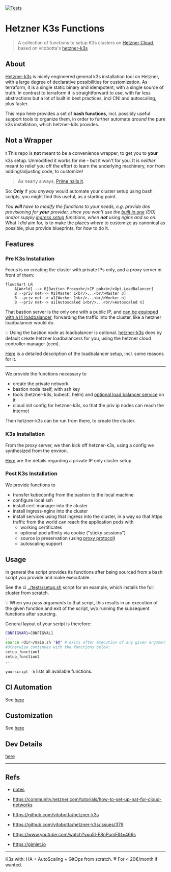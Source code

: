[![Tests](https://github.com/axgkl/hk3sf/actions/workflows/tests.yml/badge.svg)](https://github.com/axgkl/hk3sf/actions/workflows/tests.yml)

# Hetzner K3s Functions

> A collection of functions to setup K3s clusters on [Hetzner Cloud][hcloud], based on vitobotta's [hetzner-k3s][hk3s]

## About

[Hetzner-k3s][hk3s] is nicely engineered general k3s installation tool on Hetzner, with a large degree of declarative possibilities for customization. As terraform, it is a single static binary and idempotent, with a single source of truth. In contrast to terraform it is straightforward to use, with far less abstractions but a lot of built in best practices, incl CNI and autoscaling, plus faster.

This repo here provides a set of **bash functions**, incl. possibly useful support tools to organize them, in order to further automate _around_ the pure k3s installation, which hetzner-k3s provides.

## Not a Wrapper

❗ This repo is **not** meant to be a convenience wrapper, to get you to **your** k3s setup. Unmodified it works for me - but it won't for you. It is _neither_ meant to relief you off the effort to learn the underlying machinery, nor from adding/adjusting code, to customize!

> As nearly always, [Prime nails it](https://youtu.be/EvzB_Q1gSds?t=54).

So: **Only** if you _anyway_ would automate your cluster setup using bash scripts, you might find this useful, as a starting point.

_You **will** have to modify the functions to your needs, e.g. provide dns provisioning for **your** provider, since you won't use the [built in one](../pkg/dns.sh) (DO) and/or supply [ingress setup](../pkg/ingress.sh) functions, when **not** using nginx and so on._  
What I _did_ aim for, is to make the places _where_ to customize as canonical as possible, plus provide blueprints, for _how_ to do it.

## Features

### Pre K3s Installation

Focus is on creating the cluster with private IPs only, and a _proxy_ server in front of them:

```mermaid
flowchart LR
    A[World] --> B[Bastion Proxy<br/>IP pub<br/>Opt.LoadBalancer]
    B --priv net--> M1[Master 1<br/>...<br/>Master 3]
    B --priv net--> w1[Worker 1<br/>...<br/>Worker n]
    B --priv net--> a1[Autoscaled 1<br/>...<br/>Autoscaled n]
```

That bastion server is the only one with a public IP, and [can be equipped with a l4 loadbalancer](./docs/l4lb.md), forwarding the traffic into the cluster, like a hetzner loadbalancer would do.

💡 Using the bastion node as loadbalancer is optional. [hetzner-k3s][hk3s] does by default create hetzner loadbalancers for you, using the hetzner cloud controller manager (ccm).

[Here](./docs/l4lb.md) is a detailed description of the loadbalancer setup, incl. some reasons for it.

---

We provide the functions necessary to

- create the private network
- bastion node itself, with ssh key
- tools (hetzner-k3s, kubectl, helm) and [optional load balancer service](./docs/l4lb.md) on it
- cloud init config for hetzner-k3s, so that the priv ip nodes can reach the internet

Then hetzner-k3s can be run from there, to create the cluster.

### K3s Installation

From the proxy server, we then kick off hetzner-k3s, using a config we synthesized from the environ.

[Here](./docs/privip.md) are the details regarding a private IP only cluster setup.

### Post K3s Installation

We provide functions to

- transfer kubeconfig from the bastion to the local machine
- configure local ssh
- install cert-manager into the cluster
- install ingress-nginx into the cluster
- install services using that ingress into the cluster, in a way so that https traffic from the world can reach the application pods with
  - working certificates
  - optional pod affinity via cookie ("sticky sessions")
  - source ip preservation (using [proxy protocol](https://www.haproxy.org/download/1.8/doc/proxy-protocol.txt))
  - autoscaling support

## Usage

In general the script provides its functions after being sourced from a bash script _you_ provide and make executable.

See the ci [../tests/setup.sh](../tests/setup.sh) script for an example, which installs the full cluster from scratch.


💡 When you pass _arguments_ to that script, this results in an execution of the given function and exit of the script, w/o running the subsequent functions after sourcing.


General layout of your script is therefore:

```bash
CONFIGVAR1=CONFIGVAL1
...
source <dir>/main.sh "$@" # exits after execution of any given arguments in $@ (e.g. funcname, params). 
#Otherwise continues with the functions below:
setup_function1
setup_function2
...
```

`yourscript -h` lists all available functions.

## CI Automation

See [here](./docs/ci.md)


## Customization

See [here](./docs/customization.md)

## Dev Details

[here](./docs/customization.md)

---

## Refs

- [notes](./docs/knowledge.md)

- <https://community.hetzner.com/tutorials/how-to-set-up-nat-for-cloud-networks>
- <https://github.com/vitobotta/hetzner-k3s>
- <https://github.com/vitobotta/hetzner-k3s/issues/379>
- <https://www.youtube.com/watch?v=u5l-F8nPumE&t=466s>
- <https://gimlet.io>

---

K3s with: HA + AutoScaling + GitOps from scratch. 💗 For < 20€/month if wanted.

[hk3s]: https://github.com/vitobotta/hetzner-k3s
[hcloud]: https://docs.hetzner.cloud/
 
 
